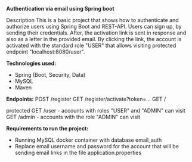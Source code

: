 **Authentication via email using Spring boot**

Description
This is a basic project that shows how to authenticate and authorize users using Spring Boot and REST-API.
Users can sign up, by sending their credentials. After, the activation link is sent in response and also as a letter in the provided email.
By clicking the link, the account is activated with the standard role "USER" that allows visiting protected endpoint "localhost:8080/user". 

**Technologies used:**
* Spring (Boot, Security, Data)
* MySQL
* Maven


**Endpoints:**
POST /register
GET /register/activate?token=...
GET /

protected
GET /user - accounts with roles "USER" and "ADMIN" can visit
GET /admin - accounts with the role "ADMIN" can visit


**Requirements to run the project:**
* Running MySQL docker container with database email_auth
* Replace email username and password for the account that will be sending email links in the file application.properties
